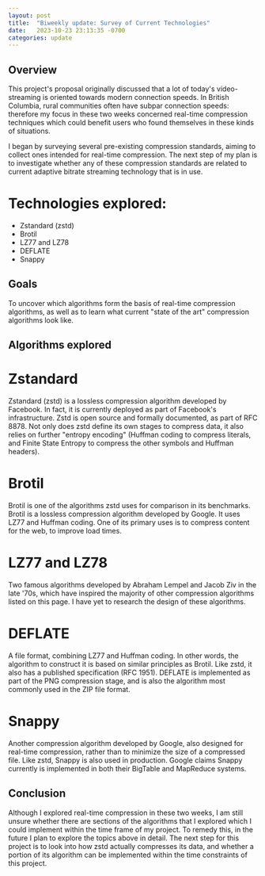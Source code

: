 ```yaml
---
layout: post
title:  "Biweekly update: Survey of Current Technologies"
date:   2023-10-23 23:13:35 -0700
categories: update
---
```


## Overview

This project's proposal originally discussed that a lot of today's video-streaming is oriented towards modern connection speeds. In British Columbia, rural communities often have subpar connection speeds: therefore my focus in these two weeks concerned real-time compression techniques which could benefit users who found themselves in these kinds of situations.

I began by surveying several pre-existing compression standards, aiming to collect ones intended for real-time compression. The next step of my plan is to investigate whether any of these compression standards are related to current adaptive bitrate streaming technology that is in use.

# Technologies explored:

- Zstandard (zstd)
- Brotil
- LZ77 and LZ78
- DEFLATE
- Snappy

## Goals
To uncover which algorithms form the basis of real-time compression algorithms, as well as to learn what current "state of the art" compression algorithms look like.

## Algorithms explored

# Zstandard

Zstandard (zstd) is a lossless compression algorithm developed by Facebook. In fact, it is currently deployed as part of Facebook's infrastructure. Zstd is open source and formally documented, as part of RFC 8878. Not only does zstd define its own stages to compress data, it also relies on further "entropy encoding" (Huffman coding to compress literals, and Finite State Entropy to compress the other symbols and Huffman headers).

# Brotil

Brotil is one of the algorithms zstd uses for comparison in its benchmarks. Brotil is a lossless compression algorithm developed by Google. It uses LZ77 and Huffman coding. One of its primary uses is to compress content for the web, to improve load times.

# LZ77 and LZ78

Two famous algorithms developed by Abraham Lempel and Jacob Ziv in the late '70s, which have inspired the majority of other compression algorithms listed on this page. I have yet to research the design of these algorithms.

# DEFLATE

A file format, combining LZ77 and Huffman coding. In other words, the algorithm to construct it is based on similar principles as Brotil. Like zstd, it also has a published specification (RFC 1951). DEFLATE is implemented as part of the PNG compression stage, and is also the algorithm most commonly used in the ZIP file format.

# Snappy

Another compression algorithm developed by Google, also designed for real-time compression, rather than to minimize the size of a compressed file. Like zstd, Snappy is also used in production. Google claims Snappy currently is implemented in both their BigTable and MapReduce systems.

## Conclusion

Although I explored real-time compression in these two weeks, I am still unsure whether there are sections of the algorithms that I explored which I could implement within the time frame of my project. To remedy this, in the future I plan to explore the topics above in detail. The next step for this project is to look into how zstd actually compresses its data, and whether a portion of its algorithm can be implemented within the time constraints of this project.
